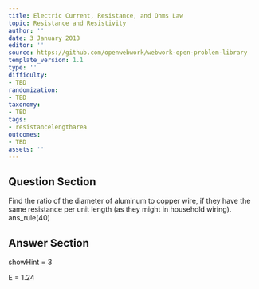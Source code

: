 ```yaml
---
title: Electric Current, Resistance, and Ohms Law
topic: Resistance and Resistivity
author: ''
date: 3 January 2018
editor: ''
source: https://github.com/openwebwork/webwork-open-problem-library
template_version: 1.1
type: ''
difficulty:
- TBD
randomization:
- TBD
taxonomy:
- TBD
tags:
- resistancelengtharea
outcomes:
- TBD
assets: ''
---
```


## Question Section 

Find the ratio of the diameter of aluminum to copper wire, if they have the same resistance per unit length (as they might in household wiring).
ans_rule(40)



## Answer Section

showHint = 3


E = 1.24